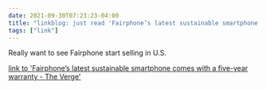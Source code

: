 ```yaml
---
date: 2021-09-30T07:23:23-04:00
title: "linkblog: just read 'Fairphone’s latest sustainable smartphone comes with a five-year warranty - The Verge'"
tags: ["link"]
---
```

Really want to see Fairphone start selling in U.S.
 
[link to 'Fairphone’s latest sustainable smartphone comes with a five-year warranty - The Verge'](https://www.theverge.com/2021/9/30/22700014/fairphone-4-release-date-news-features-warranty-price-sustainable)
